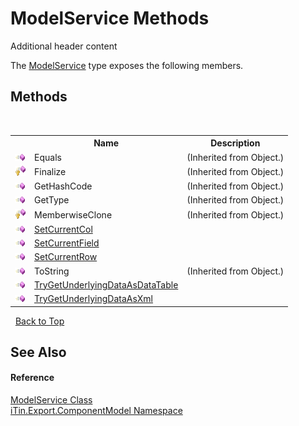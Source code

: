 # ModelService Methods
Additional header content 

The <a href="f213397c-98d2-e1a7-3dad-4b15918fbe84">ModelService</a> type exposes the following members.


## Methods
&nbsp;<table><tr><th></th><th>Name</th><th>Description</th></tr><tr><td>![Public method](media/pubmethod.gif "Public method")</td><td>Equals</td><td> (Inherited from Object.)</td></tr><tr><td>![Protected method](media/protmethod.gif "Protected method")</td><td>Finalize</td><td> (Inherited from Object.)</td></tr><tr><td>![Public method](media/pubmethod.gif "Public method")</td><td>GetHashCode</td><td> (Inherited from Object.)</td></tr><tr><td>![Public method](media/pubmethod.gif "Public method")</td><td>GetType</td><td> (Inherited from Object.)</td></tr><tr><td>![Protected method](media/protmethod.gif "Protected method")</td><td>MemberwiseClone</td><td> (Inherited from Object.)</td></tr><tr><td>![Public method](media/pubmethod.gif "Public method")</td><td><a href="ce62342e-1107-75fe-4021-0b4e48f1031b">SetCurrentCol</a></td><td /></tr><tr><td>![Public method](media/pubmethod.gif "Public method")</td><td><a href="051fd881-124e-d414-f26e-b735218515bb">SetCurrentField</a></td><td /></tr><tr><td>![Public method](media/pubmethod.gif "Public method")</td><td><a href="14c47e11-27cc-8cf2-c0fc-eaa607e55ecd">SetCurrentRow</a></td><td /></tr><tr><td>![Public method](media/pubmethod.gif "Public method")</td><td>ToString</td><td> (Inherited from Object.)</td></tr><tr><td>![Public method](media/pubmethod.gif "Public method")</td><td><a href="a5b99a9d-f66f-1378-4e43-00af1d7053ab">TryGetUnderlyingDataAsDataTable</a></td><td /></tr><tr><td>![Public method](media/pubmethod.gif "Public method")</td><td><a href="23a04557-0420-e804-053c-dcc70757633c">TryGetUnderlyingDataAsXml</a></td><td /></tr></table>&nbsp;
<a href="#modelservice-methods">Back to Top</a>

## See Also


#### Reference
<a href="f213397c-98d2-e1a7-3dad-4b15918fbe84">ModelService Class</a><br /><a href="55171ca4-890c-0ab2-e812-efe82bc0b686">iTin.Export.ComponentModel Namespace</a><br />